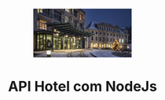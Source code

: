 <p align="center">
    <img src="./img/hotel-img.jpg" alt="Hotel" width="200">
</p>

<h1 align="center"> API Hotel com NodeJs </h1> 